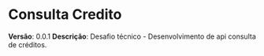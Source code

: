 # Consulta Credito

**Versão**: 0.0.1
**Descrição**: Desafio técnico - Desenvolvimento de api consulta de créditos.
